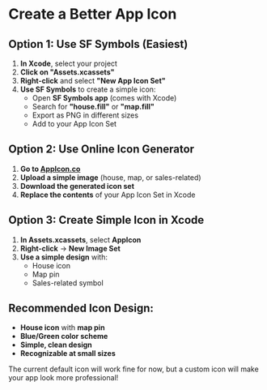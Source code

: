 # Create a Better App Icon

## Option 1: Use SF Symbols (Easiest)
1. **In Xcode**, select your project
2. **Click on "Assets.xcassets"**
3. **Right-click** and select **"New App Icon Set"**
4. **Use SF Symbols** to create a simple icon:
   - Open **SF Symbols app** (comes with Xcode)
   - Search for **"house.fill"** or **"map.fill"**
   - Export as PNG in different sizes
   - Add to your App Icon Set

## Option 2: Use Online Icon Generator
1. **Go to [AppIcon.co](https://appicon.co)**
2. **Upload a simple image** (house, map, or sales-related)
3. **Download the generated icon set**
4. **Replace the contents** of your App Icon Set in Xcode

## Option 3: Create Simple Icon in Xcode
1. **In Assets.xcassets**, select **AppIcon**
2. **Right-click** → **New Image Set**
3. **Use a simple design** with:
   - House icon
   - Map pin
   - Sales-related symbol

## Recommended Icon Design:
- **House icon** with **map pin**
- **Blue/Green color scheme**
- **Simple, clean design**
- **Recognizable at small sizes**

The current default icon will work fine for now, but a custom icon will make your app look more professional!
